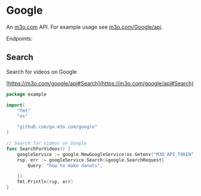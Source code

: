 # Google

An [m3o.com](https://m3o.com) API. For example usage see [m3o.com/Google/api](https://m3o.com/Google/api).

Endpoints:

## Search

Search for videos on Google


[https://m3o.com/google/api#Search](https://m3o.com/google/api#Search)

```go
package example

import(
	"fmt"
	"os"

	"github.com/go.m3o.com/google"
)

// Search for videos on Google
func SearchForVideos() {
	googleService := google.NewGoogleService(os.Getenv("M3O_API_TOKEN"))
	rsp, err := googleService.Search(&google.SearchRequest{
		Query: "how to make donuts",

	})
	fmt.Println(rsp, err)
}
```
